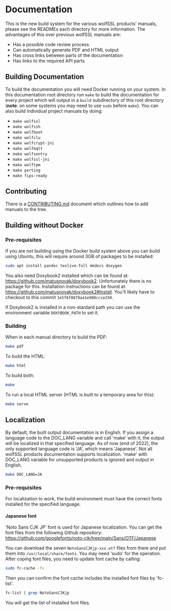 # Documentation

This is the new build system for the various wolfSSL products' manuals, please see the READMEs each directory for more information. The advantages of this over previous wolfSSL manuals are:

* Has a possible code review process
* Can automatically generate PDF and HTML output
* Has cross links between parts of the documentation
* Has links to the required API parts

## Building Documentation

To build the documentation you will need Docker running on your system. In this documentation root directory run `make` to build the documentation for every project which will output in a `build` subdirectory of this root directory (**note**: on some systems you may need to use `sudo` before `make`). You can also build individual project manuals by doing:

* `make wolfssl`
* `make wolfssh`
* `make wolfboot`
* `make wolfclu`
* `make wolfcrypt-jni`
* `make wolfmqtt`
* `make wolfsentry`
* `make wolfssl-jni`
* `make wolftpm`
* `make porting`
* `make fips-ready`

## Contributing

There is a [CONTRIBUTING.md](CONTRIBUTING.md) document which outlines how to add manuals to the tree.

## Building without Docker

### Pre-requisites

If you are not building using the Docker build system above you can build using Ubuntu, this will require around 3GB of packages to be installed:

```sh
sudo apt install pandoc texlive-full mkdocs doxygen
```

You also need Doxybook2 installed which can be found at: <https://github.com/matusnovak/doxybook2>. Unfortunately there is no package for this. Installation instructions can be found at: <https://github.com/matusnovak/doxybook2#Install>. You'll likely have to checkout to this commit `1e5f8f0879aa1e908ccce250`.

If Doxybook2 is installed in a non-stardard path you can use the environment variable `DOXYBOOK_PATH` to set it.

### Building

When in each manual directory to build the PDF:

```sh
make pdf
```

To build the HTML:

```sh
make html
```

To build both:

```sh
make
```

To run a local HTML server (HTML is built to a temporary area for this):

```sh
make serve
```

## Localization

By default, the built output documentation is in English. If you assign a language code to the DOC_LANG variable and call 'make' with it, the output will be localized in that specified language. As of now (end of 2022), the only supported language code is 'JA', which means 'Japanese'. Not all wolfSSL products documentation supports localization. 'make' with DOC_LANG variable for unsupported products is ignored and output in English.

```sh
make DOC_LANG=JA
```

### Pre-requisites

For localization to work, the build environment must have the correct fonts installed for the specified language.

#### Japanese font
'Noto Sans CJK JP' font is used for Japanese localization. You can get the font files from the following Github repository:
https://github.com/googlefonts/noto-cjk/tree/main/Sans/OTF/Japanese

You can download the seven `NotoSansCJKjp-xxx.otf` files from there and put them into `/usr/local/share/fonts`. You may need 'sudo' for the operation. After coping font files, you need to update font cache by calling:

```sh
sudo fc-cache -fv
```
Then you can confirm the font cache includes the installed font files by 'fc-list'.

```sh
fc-list | grep NotoSansCJKjp
```
You will get the list of installed font files.

